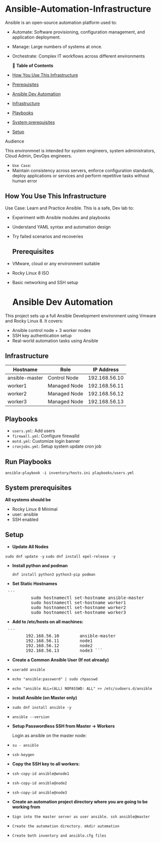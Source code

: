 # Ansible-Automation-Infrastructure


Ansible is an open-source automation platform used to:

- Automate: Software provisioning, configuration management, and application deployment.
- Manage: Large numbers of systems at once.
- Orchestrate: Complex IT workflows across different environments

  📑 **Table of Contents**
- [How You Use This Infrastructure](#how-you-use-this-infrastructure)
- [Prerequisites](#prerequisites)
- [Ansible Dev Automation](#Ansible-dev-automation)
- [Infrastructure](#infrastructure)
- [Playbooks](#playbooks)
- [System prerequisites](#system-prerequisites)
- [Setup](#setup)



Audience

This environmnet is intended for system engineers, system administrators, Cloud Admin, DevOps engineers.
- `Use Case`:
- Maintain consistency across servers, enforce configuration standards, deploy applications or services and perform repetitive tasks without human error

##  How You Use This Infrastructure

Use Case: Learn and Practice Ansible. This is a safe, Dev lab to:

- Experiment with Ansible modules and playbooks
- Understand YAML syntax and automation design
- Try failed scenarios and recoveries

  ##  Prerequisites

- VMware, cloud or any environment suitable
- Rocky Linux 8 ISO
- Basic networking and SSH setup

  # Ansible Dev Automation

This project sets up a full Ansible Development environment using Vmware and Rocky Linux 8. It covers:

- Ansible control node + 3 worker nodes
- SSH key authentication setup
- Real-world automation tasks using Ansible

## Infrastructure

| Hostname       | Role          | IP Address      |
|----------------|---------------|------------------|
| ansible-master | Control Node  | 192.168.56.10 |
| worker1        | Managed Node  | 192.168.56.11 |
| worker2        | Managed Node  | 192.168.56.12 |
| worker3        | Managed Node  | 192.168.56.13 |

##  Playbooks

- `users.yml`: Add users
- `firewall.yml`: Configure firewalld
- `motd.yml`: Customize login banner
- `cronjobs.yml`: Setup system update cron job

##  Run Playbooks

``ansible-playbook -i inventory/hosts.ini playbooks/users.yml``


## System prerequisites

**All systems should be** 
- Rocky Linux 8 Minimal
- user: ansible
- SSH enabled


## Setup

- **Update All Nodes**

`sudo dnf update -y`
`sudo dnf install epel-release -y`

- **Install python and podman**

  `dnf install python3 python3-pip podman`

- **Set Static Hostnames**

<pre> ```  
          sudo hostnamectl set-hostname ansible-master        # on master 
          sudo hostnamectl set-hostname worker1               # on worker1 
          sudo hostnamectl set-hostname worker2               # on worker2 
          sudo hostnamectl set-hostname worker3               # on worker3 ``` </pre>

- **Add to /etc/hosts on all machines:**
  

<pre> ```
        192.168.56.10        ansible-master 
        192.168.56.11        node1 
        192.168.56.12        node2 
        192.168.56.13        node3 ``` </pre>

- **Create a Common Ansible User (If not already)** 

- `useradd ansible`
- `echo "ansible:password" | sudo chpasswd`
- `echo "ansible ALL=(ALL) NOPASSWD: ALL" >> /etc/sudoers.d/ansible`

- **Install Ansible (on Master only)**
  
- `sudo dnf install ansible -y`
- `ansible --version`

- **Setup Passwordless SSH from Master → Workers**

  Login as ansible on the master node:

- `su - ansible`
- `ssh-keygen`

- **Copy the SSH key to all workers:**

- `ssh-copy-id ansible@wnode1`
- `ssh-copy-id ansible@node2`
- `ssh-copy-id ansible@node3`

- **Create an automation project directory where you are going to be working from**
- `Sign into the master server as user ansible. ssh ansible@master`
- `Create the automation directory. mkdir automation`
- `Create both inventory and ansible.cfg files`
